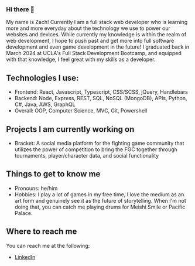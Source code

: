### Hi there 👋

My name is Zach! Currently I am a full stack web developer who is learning more and more everyday about the technology we use to power our websites and devices. While currently my knowledge is within the realm of web development, I hope to push past and get more into full software development and even game development in the future! I graduated back in March 2024 at UCLA's Full Stack Development Bootcamp, and equipped with that knowledge, I feel great with my skills as a developer.

## Technologies I use:
- Frontend: React, Javascript, Typescript, CSS/SCSS, jQuery, Handlebars
- Backend: Node, Express, REST, SQL, NoSQL (MongoDB), APIs, Python, C#, Java, AWS, GraphQL
- Overall: OOP, Computer Science, MVC, Git, Powershell

## Projects I am currently working on
- Bracket: A social media platform for the fighting game community that utilizes the power of competition to bring the FGC together through tournaments, player/character data, and social functionality

## Things to get to know me
- Pronouns: he/him
- Hobbies: I play a lot of games in my free time, I love the medium as an art form and genuinely see it as the future of storytelling. When I'm not doing that, you can catch me playing drums for Meishi Smile or Pacific Palace.


## Where to reach me
You can reach me at the following:
- [LinkedIn](https://www.linkedin.com/in/zachary-maxwell-roy/)

<!--
**falafelrapper/falafelrapper** is a ✨ _special_ ✨ repository because its `README.md` (this file) appears on your GitHub profile.

Here are some ideas to get you started:

- 🔭 I’m currently working on ...
- 🌱 I’m currently learning ...
- 👯 I’m looking to collaborate on ...
- 🤔 I’m looking for help with ...
- 💬 Ask me about ...
- 📫 How to reach me: ...
- 😄 Pronouns: ...
- ⚡ Fun fact: ...
-->
